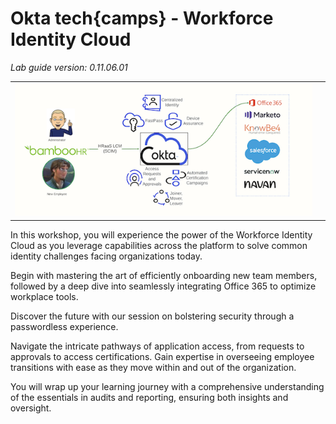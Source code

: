 # Okta **tech{camps} - Workforce Identity Cloud**

*Lab guide version: 0.11.06.01*

|||
|:-----|:-----|
|![Overview](images/011/lab_overview_wic_conceptual_arch_600.png "Tech Camp Conceptual Architecture")|

In this workshop, you will experience the power of the Workforce Identity Cloud as you leverage capabilities across the platform to solve common identity challenges facing organizations today.

Begin with mastering the art of efficiently onboarding new team members, followed by a deep dive into seamlessly integrating Office 365 to optimize workplace tools.

Discover the future with our session on bolstering security through a passwordless experience.

Navigate the intricate pathways of application access, from requests to approvals to access certifications. Gain expertise in overseeing employee transitions with ease as they move within and out of the organization.

You will wrap up your learning journey with a comprehensive understanding of the essentials in audits and reporting, ensuring both insights and oversight.
